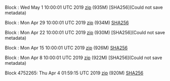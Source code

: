 Block : Wed May  1 10:00:01 UTC 2019 [zip]() (935M) [SHA256](Could not save metadata)

Block : Mon Apr 29 10:00:01 UTC 2019 [zip](https://transfer.sh/nIbmD/bootstrap.dat.20190429.zip) (934M) [SHA256](https://transfer.sh/kv4LJ/sha256.txt)

Block : Mon Apr 22 10:00:01 UTC 2019 [zip]() (930M) [SHA256](Could not save metadata)

Block : Mon Apr 15 10:00:01 UTC 2019 [zip](https://transfer.sh/1PJxY/bootstrap.dat.20190415.zip) (926M) [SHA256](https://transfer.sh/VWxkY/sha256.txt)

Block : Mon Apr  8 10:00:01 UTC 2019 [zip]() (922M) [SHA256](Could not save metadata)

Block 4752265: Thu Apr  4 01:59:15 UTC 2019 [zip](https://transfer.sh/TUiNT/bootstrap.dat.20190404.zip) (920M) [SHA256](https://transfer.sh/WC0a4/sha256.txt)
